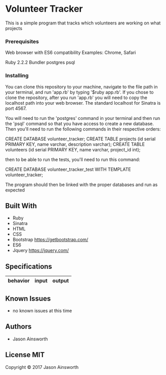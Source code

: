# Volunteer Tracker

This is a simple program that tracks which volunteers are working on what projects

### Prerequisites

Web browser with ES6 compatibility
Examples: Chrome, Safari

Ruby 2.2.2
Bundler
postgres
psql



### Installing

 You can clone this repository to your machine, navigate to the file path in your terminal, and run 'app.rb' by typing '$ruby app.rb'. If you chose to clone the repository, after you run 'app.rb' you will need to copy the localhost path into your web browser. The standard localhost for Sinatra is port 4567.

 You will need to run the 'postgres' command in your terminal and then run the 'psql' command so that you have access to create a new database. Then you'll need to run the following commands in their respective orders:

 CREATE DATABASE volunteer_tracker;
 CREATE TABLE projects (id serial PRIMARY KEY, name varchar, description varchar);
 CREATE TABLE volunteers (id serial PRIMARY KEY, name varchar, project_id int);

 then to be able to run the tests, you'll need to run this command:

 CREATE DATABASE volunteer_tracker_test WITH TEMPLATE volunteer_tracker;

The program should then be linked with the proper databases and run as expected

## Built With

* Ruby
* Sinatra
* HTML
* CSS
* Bootstrap https://getbootstrap.com/
* ES6
* Jquery https://jquery.com/

## Specifications

| behavior |  input   |  output  |
|----------|:--------:|:--------:|

## Known Issues
* no known issues at this time


## Authors

* Jason Ainsworth

## License MIT

Copyright © 2017 Jason Ainsworth
